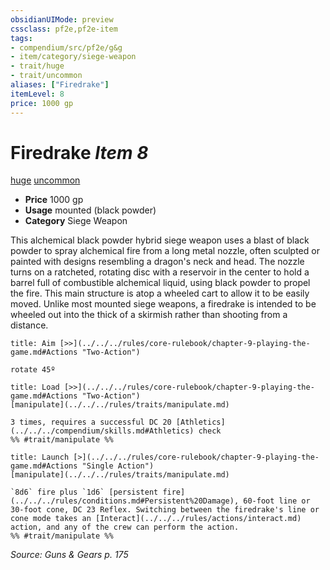 ```yaml
---
obsidianUIMode: preview
cssclass: pf2e,pf2e-item
tags:
- compendium/src/pf2e/g&g
- item/category/siege-weapon
- trait/huge
- trait/uncommon
aliases: ["Firedrake"]
itemLevel: 8
price: 1000 gp
---
```

# Firedrake *Item 8*  
[huge](../../../rules/traits/huge-b1.md)  [uncommon](../../../rules/traits/uncommon.md)  

- **Price** 1000 gp
- **Usage** mounted (black powder)
- **Category** Siege Weapon

This alchemical black powder hybrid siege weapon uses a blast of black powder to spray alchemical fire from a long metal nozzle, often sculpted or painted with designs resembling a dragon's neck and head. The nozzle turns on a ratcheted, rotating disc with a reservoir in the center to hold a barrel full of combustible alchemical liquid, using black powder to propel the fire. This main structure is atop a wheeled cart to allow it to be easily moved. Unlike most mounted siege weapons, a firedrake is intended to be wheeled out into the thick of a skirmish rather than shooting from a distance.

```ad-embed-ability
title: Aim [>>](../../../rules/core-rulebook/chapter-9-playing-the-game.md#Actions "Two-Action")

rotate 45º
```

```ad-embed-ability
title: Load [>>](../../../rules/core-rulebook/chapter-9-playing-the-game.md#Actions "Two-Action")
[manipulate](../../../rules/traits/manipulate.md)  

3 times, requires a successful DC 20 [Athletics](../../../compendium/skills.md#Athletics) check  
%% #trait/manipulate %%
```

```ad-embed-ability
title: Launch [>](../../../rules/core-rulebook/chapter-9-playing-the-game.md#Actions "Single Action")
[manipulate](../../../rules/traits/manipulate.md)  

`8d6` fire plus `1d6` [persistent fire](../../../rules/conditions.md#Persistent%20Damage), 60-foot line or 30-foot cone, DC 23 Reflex. Switching between the firedrake's line or cone mode takes an [Interact](../../../rules/actions/interact.md) action, and any of the crew can perform the action.  
%% #trait/manipulate %%
```

*Source: Guns & Gears p. 175*
